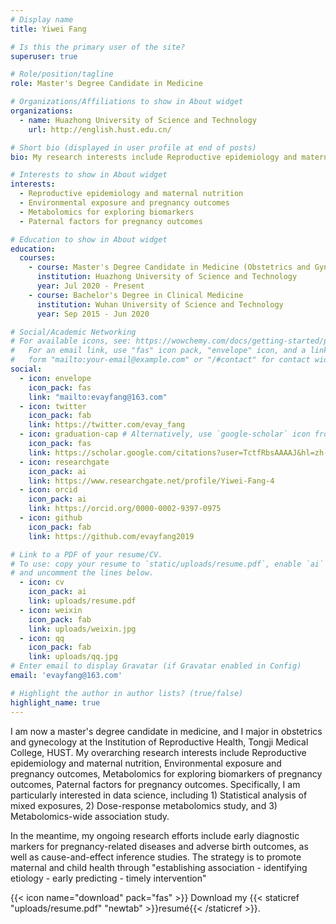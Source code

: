 ```yaml
---
# Display name
title: Yiwei Fang

# Is this the primary user of the site?
superuser: true

# Role/position/tagline
role: Master's Degree Candidate in Medicine

# Organizations/Affiliations to show in About widget
organizations:
  - name: Huazhong University of Science and Technology
    url: http://english.hust.edu.cn/

# Short bio (displayed in user profile at end of posts)
bio: My research interests include Reproductive epidemiology and maternal nutrition, Environmental exposure and pregnancy outcomes, Metabolomics for exploring biomarkers of pregnancy outcomes,Paternal factors for pregnancy outcomes.

# Interests to show in About widget
interests:
  - Reproductive epidemiology and maternal nutrition
  - Environmental exposure and pregnancy outcomes
  - Metabolomics for exploring biomarkers
  - Paternal factors for pregnancy outcomes

# Education to show in About widget
education:
  courses:
    - course: Master's Degree Candidate in Medicine (Obstetrics and Gynecology)
      institution: Huazhong University of Science and Technology
      year: Jul 2020 - Present
    - course: Bachelor's Degree in Clinical Medicine
      institution: Wuhan University of Science and Technology
      year: Sep 2015 - Jun 2020

# Social/Academic Networking
# For available icons, see: https://wowchemy.com/docs/getting-started/page-builder/#icons
#   For an email link, use "fas" icon pack, "envelope" icon, and a link in the
#   form "mailto:your-email@example.com" or "/#contact" for contact widget.
social:
  - icon: envelope
    icon_pack: fas
    link: "mailto:evayfang@163.com"
  - icon: twitter
    icon_pack: fab
    link: https://twitter.com/evay_fang
  - icon: graduation-cap # Alternatively, use `google-scholar` icon from `ai` icon pack
    icon_pack: fas
    link: https://scholar.google.com/citations?user=TctfRbsAAAAJ&hl=zh-CN
  - icon: researchgate
    icon_pack: ai
    link: https://www.researchgate.net/profile/Yiwei-Fang-4 
  - icon: orcid
    icon_pack: ai
    link: https://orcid.org/0000-0002-9397-0975
  - icon: github
    icon_pack: fab
    link: https://github.com/evayfang2019

# Link to a PDF of your resume/CV.
# To use: copy your resume to `static/uploads/resume.pdf`, enable `ai` icons in `params.toml`,
# and uncomment the lines below.
  - icon: cv
    icon_pack: ai
    link: uploads/resume.pdf
  - icon: weixin
    icon_pack: fab
    link: uploads/weixin.jpg
  - icon: qq
    icon_pack: fab
    link: uploads/qq.jpg
# Enter email to display Gravatar (if Gravatar enabled in Config)
email: 'evayfang@163.com'

# Highlight the author in author lists? (true/false)
highlight_name: true
---
```


I am now a master's degree candidate in medicine, and I major in obstetrics and gynecology at the Institution of Reproductive Health, Tongji Medical College, HUST. My overarching research interests include Reproductive epidemiology and maternal nutrition, Environmental exposure and pregnancy outcomes, Metabolomics for exploring biomarkers of pregnancy outcomes, Paternal factors for pregnancy outcomes. Specifically, I am particularly interested in data science, including 1) Statistical analysis of mixed exposures, 2) Dose-response metabolomics study, and 3) Metabolomics-wide association study.

In the meantime, my ongoing research efforts include early diagnostic markers for pregnancy-related diseases and adverse birth outcomes, as well as cause-and-effect inference studies. The strategy is to promote maternal and child health through "establishing association - identifying etiology - early predicting - timely intervention"

{{< icon name="download" pack="fas" >}} Download my {{< staticref "uploads/resume.pdf" "newtab" >}}resumé{{< /staticref >}}.
